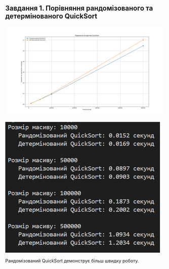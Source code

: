 ## Завдання 1. Порівняння рандомізованого та детермінованого QuickSort

![Результат виконання 1](Figure_1.png)

![Результат виконання 1](Figure_2.png)

Рандомізований QuickSort демонструє більш швидку роботу.
